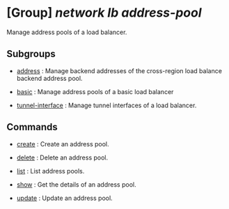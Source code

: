 # [Group] _network lb address-pool_

Manage address pools of a load balancer.

## Subgroups

- [address](/Commands/network/lb/address-pool/address/readme.md)
: Manage backend addresses of the cross-region load balance backend address pool.

- [basic](/Commands/network/lb/address-pool/basic/readme.md)
: Manage address pools of a basic load balancer

- [tunnel-interface](/Commands/network/lb/address-pool/tunnel-interface/readme.md)
: Manage tunnel interfaces of a load balancer.

## Commands

- [create](/Commands/network/lb/address-pool/_create.md)
: Create an address pool.

- [delete](/Commands/network/lb/address-pool/_delete.md)
: Delete an address pool.

- [list](/Commands/network/lb/address-pool/_list.md)
: List address pools.

- [show](/Commands/network/lb/address-pool/_show.md)
: Get the details of an address pool.

- [update](/Commands/network/lb/address-pool/_update.md)
: Update an address pool.

